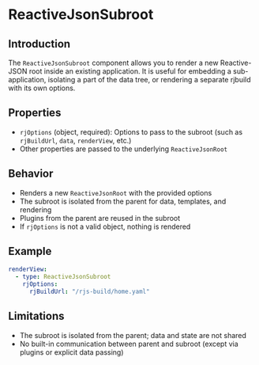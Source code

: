 # ReactiveJsonSubroot

## Introduction

The `ReactiveJsonSubroot` component allows you to render a new Reactive-JSON root inside an existing application. It is useful for embedding a sub-application, isolating a part of the data tree, or rendering a separate rjbuild with its own options.

## Properties
- `rjOptions` (object, required): Options to pass to the subroot (such as `rjBuildUrl`, `data`, `renderView`, etc.)
- Other properties are passed to the underlying `ReactiveJsonRoot`

## Behavior
- Renders a new `ReactiveJsonRoot` with the provided options
- The subroot is isolated from the parent for data, templates, and rendering
- Plugins from the parent are reused in the subroot
- If `rjOptions` is not a valid object, nothing is rendered

## Example
```yaml
renderView:
  - type: ReactiveJsonSubroot
    rjOptions:
      rjBuildUrl: "/rjs-build/home.yaml"
```

## Limitations
- The subroot is isolated from the parent; data and state are not shared
- No built-in communication between parent and subroot (except via plugins or explicit data passing) 